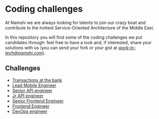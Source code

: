# Coding challenges

At Namshi we are always looking for talents to join our
crazy boat and contribute to the hottest Service-Oriented
Architecture of the Middle East.

In this repository you will find some of the coding challenges
we put candidates through: feel free to have a look and, if interested,
share your solutions with us (you can send your fork or your gist at
*work-in-tech@namshi.com*).

## Challenges

* [Transactions at the bank](transactions-at-the-bank.md)
* [Lead Mobile Engineer](lead-mobile-engineer.md)
* [Senior API engineer](senior-api-engineer.md)
* [Jr API engineer](jr-backend-engineer.md)
* [Senior Frontend Engineer](senior-frontend-engineer.md)
* [Frontend Engineer](frontend-developer.md)
* [DevOps engineer](automation.md)
